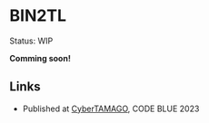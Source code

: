 # BIN2TL
Status: WIP

**Comming soon!**


## Links

* Published at [CyberTAMAGO](https://cybertamago.org/tools.php), CODE BLUE 2023